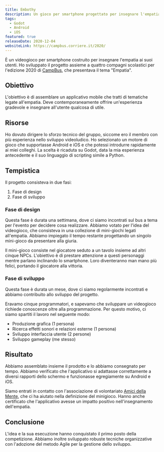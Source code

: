 ```yaml
---
title: Embothy
description: Un gioco per smartphone progettato per insegnare l'empatia ai propri utenti.
tags:
  - Godot
  - Android
  - iOS
featured: true
releaseDate: 2020-12-04
websiteLink: https://campbus.corriere.it/2020/
---
```


È un videogioco per smartphone costruito per insegnare l'empatia ai suoi utenti.
Ho sviluppato il progetto assieme a quattro compagni scolastici per l'edizione 2020 di [CampBus](https://campbus.corriere.it/), che presentava il tema "Empatia".

## Obiettivo

L'obiettivo è di assemblare un applicativo mobile che tratti di tematiche legate all'empatia.
Deve contemporaneamente offrire un'esperienza gradevole e insegnare all'utente qualcosa di utile.

## Risorse

Ho dovuto dirigere lo sforzo tecnico del gruppo, siccome ero il membro con più esperienza nello sviluppo videoludico.
Ho selezionato un motore di gioco che supportasse Android e iOS e che potessi introdurre rapidamente ai miei colleghi.
La scelta è ricaduta su Godot, data la mia esperienza antecedente e il suo linguaggio di scripting simile a Python.

## Tempistica

Il progetto consisteva in due fasi:

1. Fase di design
2. Fase di sviluppo

### Fase di design

Questa fase è durata una settimana, dove ci siamo incontrati sul bus a tema per l'evento per decidere cosa realizzare.
Abbiamo votato per l'idea del videogioco, che consisteva in una collezione di mini-giochi legati all'empatia.
Abbiamo impiegato il tempo restante progettando un singolo mini-gioco da presentare alla giuria.

Il mini-gioco consiste nel giocatore seduto a un tavolo insieme ad altri cinque NPCs.
L'obiettivo è di prestare attenzione a questi personaggi mentre parlano inclinando lo smartphone.
Loro diventeranno man mano più felici, portando il giocatore alla vittoria.

### Fase di sviluppo

Questa fase è durata un mese, dove ci siamo regolarmente incontrati e abbiamo contribuito allo sviluppo del progetto.

Eravamo cinque programmatori, e sapevamo che sviluppare un videogioco richiede conoscenze oltre alla programmazione.
Per questo motivo, ci siamo spartiti il lavoro nel seguente modo:

- Produzione grafica (1 persona)
- Ricerca effetti sonori e relazioni esterne (1 persona)
- Sviluppo interfaccia utente (2 persone)
- Sviluppo gameplay (me stesso)

## Risultato

Abbiamo assemblato insieme il prodotto e lo abbiamo consegnato per tempo.
Abbiamo verificato che l'applicativo si adattasse correttamente a diversi rapporti dello schermo e funzionasse egregiamente su Android e iOS.

Siamo entrati in contatto con l'associazione di volontariato [Amici della Mente](https://www.amicidellamente.org/), che ci ha aiutato nella definizione del minigioco.
Hanno anche certificato che l'applicativo avesse un impatto positivo nell'insegnamento dell'empatia.

## Conclusione

L'idea e la sua esecuzione hanno conquistato il primo posto della competizione.
Abbiamo inoltre sviluppato robuste tecniche organizzative con l'adozione del metodo Agile per la gestione dello sviluppo.
